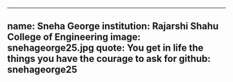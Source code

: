 ---
name: Sneha George
institution: Rajarshi Shahu College of Engineering
image: snehageorge25.jpg
quote: You get in life the things you have the courage to ask for
github: snehageorge25
------

